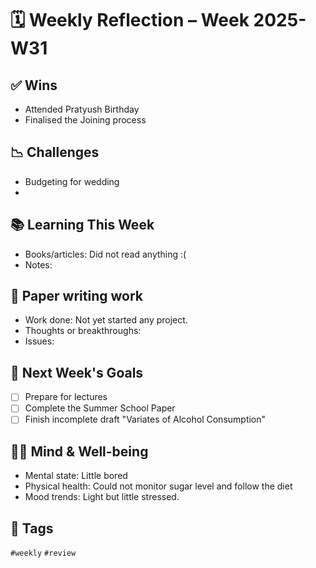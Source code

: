 # 🗓️ Weekly Reflection – Week 2025-W31

## ✅ Wins
- Attended Pratyush Birthday
- Finalised the Joining process
## 📉 Challenges
- Budgeting for wedding
- 

## 📚 Learning This Week
- Books/articles: Did not read anything  :(
- Notes:

## 🧪 Paper writing work
- Work done: Not yet started any project.
- Thoughts or breakthroughs:
- Issues:
## 🎯 Next Week's Goals
- [ ] Prepare for lectures
- [ ] Complete the Summer School Paper
- [ ] Finish incomplete draft "Variates of Alcohol Consumption"

## 🧘‍♂️ Mind & Well-being
- Mental state: Little bored
- Physical health: Could not monitor sugar level and follow the diet
- Mood trends: Light but little stressed.
## 🔖 Tags
`#weekly` `#review`

